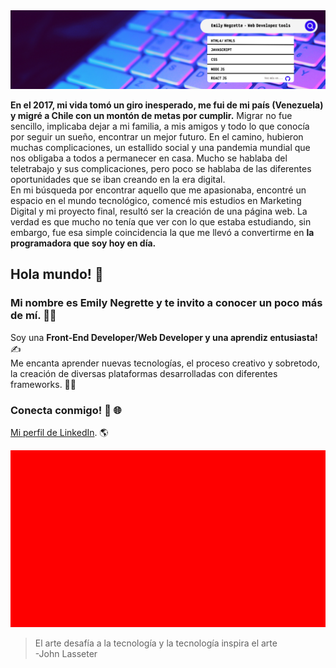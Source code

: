 <img src="Banner.png" alt="banner">

**En el 2017, mi vida tomó un giro inesperado, me fui de mi país (Venezuela) y migré a Chile con un montón de metas por cumplir.** Migrar no fue sencillo, implicaba dejar a mi familia, a mis amigos y todo lo que conocía por seguir un sueño, encontrar un mejor futuro. En el camino, hubieron muchas complicaciones, un estallido social y una pandemia mundial que nos obligaba a todos a permanecer en casa. Mucho se hablaba del teletrabajo y sus complicaciones, pero poco se hablaba de las diferentes oportunidades que se iban creando en la era digital. <br /> En mi búsqueda por encontrar aquello que me apasionaba, encontré un espacio en el mundo tecnológico, comencé mis estudios en Marketing Digital y mi proyecto final, resultó ser la creación de una página web. La verdad es que mucho no tenía que ver con lo que estaba estudiando, sin embargo, fue esa simple coincidencia la que me llevó a convertirme en **la programadora que soy hoy en día.**   

## Hola mundo! 👋  <br />
### Mi nombre es Emily Negrette y te invito a conocer un poco más de mí. 👩‍💻 <br />
Soy una **Front-End Developer/Web Developer y una aprendiz entusiasta!** ✍️ <br />
Me encanta aprender nuevas tecnologías, el proceso creativo y sobretodo, la creación de diversas plataformas desarrolladas con diferentes frameworks. 🤩✨

### Conecta conmigo! :handshake: :globe_with_meridians: 
[Mi perfil de LinkedIn](https://https://www.linkedin.com/in/emily-negrette/). :earth_americas: 

![gifcito](code-this.gif)
> El arte desafía a la tecnología y la tecnología inspira el arte <br /> -John Lasseter

